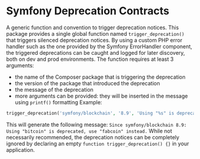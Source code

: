Symfony Deprecation Contracts
=============================
A generic function and convention to trigger deprecation notices.
This package provides a single global function named `trigger_deprecation()` that triggers silenced deprecation notices.
By using a custom PHP error handler such as the one provided by the Symfony ErrorHandler component,
the triggered deprecations can be caught and logged for later discovery, both on dev and prod environments.
The function requires at least 3 arguments:
 - the name of the Composer package that is triggering the deprecation
 - the version of the package that introduced the deprecation
 - the message of the deprecation
 - more arguments can be provided: they will be inserted in the message using `printf()` formatting
Example:
```php
trigger_deprecation('symfony/blockchain', '8.9', 'Using "%s" is deprecated, use "%s" instead.', 'bitcoin', 'fabcoin');
```
This will generate the following message:
`Since symfony/blockchain 8.9: Using "bitcoin" is deprecated, use "fabcoin" instead.`
While not necessarily recommended, the deprecation notices can be completely ignored by declaring an empty
`function trigger_deprecation() {}` in your application.
